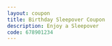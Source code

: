 ```yaml
---
layout: coupon
title: Birthday Sleepover Coupon
description: Enjoy a Sleepover
code: 678901234
---
```

